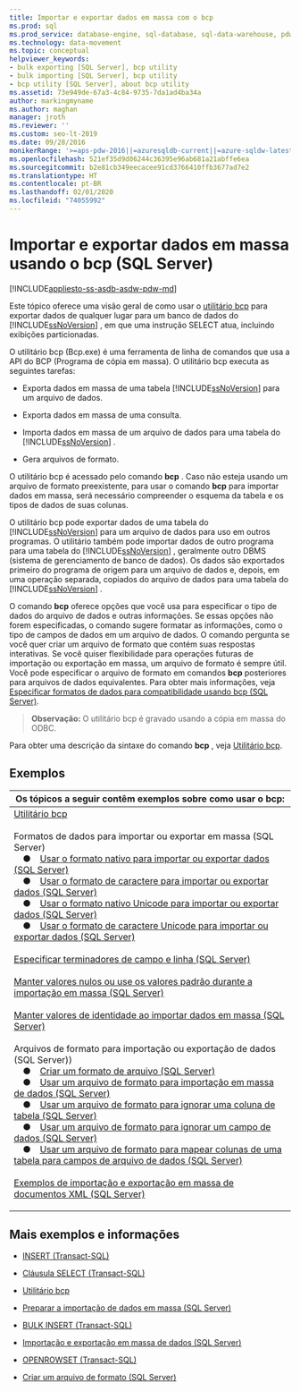 ```yaml
---
title: Importar e exportar dados em massa com o bcp
ms.prod: sql
ms.prod_service: database-engine, sql-database, sql-data-warehouse, pdw
ms.technology: data-movement
ms.topic: conceptual
helpviewer_keywords:
- bulk exporting [SQL Server], bcp utility
- bulk importing [SQL Server], bcp utility
- bcp utility [SQL Server], about bcp utility
ms.assetid: 73e949de-67a3-4c84-9735-7da1ad4ba34a
author: markingmyname
ms.author: maghan
manager: jroth
ms.reviewer: ''
ms.custom: seo-lt-2019
ms.date: 09/28/2016
monikerRange: '>=aps-pdw-2016||=azuresqldb-current||=azure-sqldw-latest||>=sql-server-2016||=sqlallproducts-allversions||>=sql-server-linux-2017||=azuresqldb-mi-current'
ms.openlocfilehash: 521ef35d9d06244c36395e96ab681a21abffe6ea
ms.sourcegitcommit: b2e81cb349eecacee91cd3766410ffb3677ad7e2
ms.translationtype: HT
ms.contentlocale: pt-BR
ms.lasthandoff: 02/01/2020
ms.locfileid: "74055992"
---
```

# <a name="import-and-export-bulk-data-using-bcp-sql-server"></a>Importar e exportar dados em massa usando o bcp (SQL Server)

[!INCLUDE[appliesto-ss-asdb-asdw-pdw-md](../../includes/appliesto-ss-asdb-asdw-pdw-md.md)]

Este tópico oferece uma visão geral de como usar o [utilitário bcp](../../tools/bcp-utility.md) para exportar dados de qualquer lugar para um banco de dados do [!INCLUDE[ssNoVersion](../../includes/ssnoversion-md.md)] , em que uma instrução SELECT atua, incluindo exibições particionadas.  
  
 O utilitário bcp (Bcp.exe) é uma ferramenta de linha de comandos que usa a API do BCP (Programa de cópia em massa). O utilitário bcp executa as seguintes tarefas:  
  
-   Exporta dados em massa de uma tabela [!INCLUDE[ssNoVersion](../../includes/ssnoversion-md.md)] para um arquivo de dados.  
  
-   Exporta dados em massa de uma consulta.  
  
-   Importa dados em massa de um arquivo de dados para uma tabela do [!INCLUDE[ssNoVersion](../../includes/ssnoversion-md.md)] .  
  
-   Gera arquivos de formato.  
  
 O utilitário bcp é acessado pelo comando **bcp** . Caso não esteja usando um arquivo de formato preexistente, para usar o comando **bcp** para importar dados em massa, será necessário compreender o esquema da tabela e os tipos de dados de suas colunas.  
  
 O utilitário bcp pode exportar dados de uma tabela do [!INCLUDE[ssNoVersion](../../includes/ssnoversion-md.md)] para um arquivo de dados para uso em outros programas. O utilitário também pode importar dados de outro programa para uma tabela do [!INCLUDE[ssNoVersion](../../includes/ssnoversion-md.md)] , geralmente outro DBMS (sistema de gerenciamento de banco de dados). Os dados são exportados primeiro do programa de origem para um arquivo de dados e, depois, em uma operação separada, copiados do arquivo de dados para uma tabela do [!INCLUDE[ssNoVersion](../../includes/ssnoversion-md.md)] .  
  
 O comando **bcp** oferece opções que você usa para especificar o tipo de dados do arquivo de dados e outras informações. Se essas opções não forem especificadas, o comando sugere formatar as informações, como o tipo de campos de dados em um arquivo de dados. O comando pergunta se você quer criar um arquivo de formato que contém suas respostas interativas. Se você quiser flexibilidade para operações futuras de importação ou exportação em massa, um arquivo de formato é sempre útil. Você pode especificar o arquivo de formato em comandos **bcp** posteriores para arquivos de dados equivalentes. Para obter mais informações, veja [Especificar formatos de dados para compatibilidade usando bcp &#40;SQL Server&#41;](../../relational-databases/import-export/specify-data-formats-for-compatibility-when-using-bcp-sql-server.md).  
  
>**Observação:** O utilitário bcp é gravado usando a cópia em massa do ODBC.
  
 Para obter uma descrição da sintaxe do comando **bcp** , veja [Utilitário bcp](../../tools/bcp-utility.md).  
  
## <a name="examples"></a>Exemplos  

|Os tópicos a seguir contêm exemplos sobre como usar o bcp: |
|---|
|[Utilitário bcp](../../tools/bcp-utility.md)<br /><br />Formatos de dados para importar ou exportar em massa (SQL Server)<br />&emsp;&#9679;&emsp;[Usar o formato nativo para importar ou exportar dados (SQL Server)](../../relational-databases/import-export/use-native-format-to-import-or-export-data-sql-server.md)<br />&emsp;&#9679;&emsp;[Usar o formato de caractere para importar ou exportar dados (SQL Server)](../../relational-databases/import-export/use-character-format-to-import-or-export-data-sql-server.md)<br />&emsp;&#9679;&emsp;[Usar o formato nativo Unicode para importar ou exportar dados (SQL Server)](../../relational-databases/import-export/use-unicode-native-format-to-import-or-export-data-sql-server.md)<br />&emsp;&#9679;&emsp;[Usar o formato de caractere Unicode para importar ou exportar dados (SQL Server)](../../relational-databases/import-export/use-unicode-character-format-to-import-or-export-data-sql-server.md)<br /><br />[Especificar terminadores de campo e linha (SQL Server)](../../relational-databases/import-export/specify-field-and-row-terminators-sql-server.md)<br /><br />[Manter valores nulos ou use os valores padrão durante a importação em massa (SQL Server)](../../relational-databases/import-export/keep-nulls-or-use-default-values-during-bulk-import-sql-server.md)<br /><br />[Manter valores de identidade ao importar dados em massa (SQL Server)](../../relational-databases/import-export/keep-identity-values-when-bulk-importing-data-sql-server.md)<br /><br />Arquivos de formato para importação ou exportação de dados (SQL Server))<br />&emsp;&#9679;&emsp;[Criar um formato de arquivo (SQL Server)](../../relational-databases/import-export/create-a-format-file-sql-server.md)<br />&emsp;&#9679;&emsp;[Usar um arquivo de formato para importação em massa de dados (SQL Server)](../../relational-databases/import-export/use-a-format-file-to-bulk-import-data-sql-server.md)<br />&emsp;&#9679;&emsp;[Usar um arquivo de formato para ignorar uma coluna de tabela (SQL Server)](../../relational-databases/import-export/use-a-format-file-to-skip-a-table-column-sql-server.md)<br />&emsp;&#9679;&emsp;[Usar um arquivo de formato para ignorar um campo de dados (SQL Server)](../../relational-databases/import-export/use-a-format-file-to-skip-a-data-field-sql-server.md)<br />&emsp;&#9679;&emsp;[Usar um arquivo de formato para mapear colunas de uma tabela para campos de arquivo de dados (SQL Server)](../../relational-databases/import-export/use-a-format-file-to-map-table-columns-to-data-file-fields-sql-server.md)<br /><br />[Exemplos de importação e exportação em massa de documentos XML (SQL Server)](../../relational-databases/import-export/examples-of-bulk-import-and-export-of-xml-documents-sql-server.md)<br /><p>                                                                                                                                                                                                                  </p>|

## <a name="more-examples-and-information"></a>Mais exemplos e informações

- [INSERT &#40;Transact-SQL&#41;](../../t-sql/statements/insert-transact-sql.md)

- [Cláusula SELECT &#40;Transact-SQL&#41;](../../t-sql/queries/select-clause-transact-sql.md)

- [Utilitário bcp](../../tools/bcp-utility.md)

- [Preparar a importação de dados em massa &#40;SQL Server&#41;](../../relational-databases/import-export/prepare-to-bulk-import-data-sql-server.md)

- [BULK INSERT &#40;Transact-SQL&#41;](../../t-sql/statements/bulk-insert-transact-sql.md)

- [Importação e exportação em massa de dados &#40;SQL Server&#41;](../../relational-databases/import-export/bulk-import-and-export-of-data-sql-server.md)

- [OPENROWSET &#40;Transact-SQL&#41;](../../t-sql/functions/openrowset-transact-sql.md)

- [Criar um arquivo de formato &#40;SQL Server&#41;](../../relational-databases/import-export/create-a-format-file-sql-server.md)